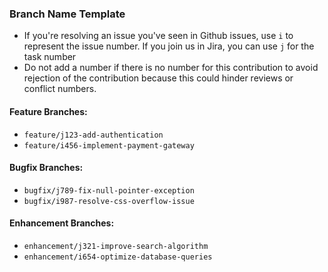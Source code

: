 ### Branch Name Template

- If you're resolving an issue you've seen in Github issues, use `i` to represent the issue number.
If you join us in Jira, you can use `j` for the task number
- Do not add a number if there is no number for this contribution to avoid rejection of the contribution because this could hinder reviews or conflict numbers.
  
#### Feature Branches:
- `feature/j123-add-authentication`
- `feature/i456-implement-payment-gateway`

#### Bugfix Branches:
- `bugfix/j789-fix-null-pointer-exception`
- `bugfix/i987-resolve-css-overflow-issue`

#### Enhancement Branches:
- `enhancement/j321-improve-search-algorithm`
- `enhancement/i654-optimize-database-queries`
